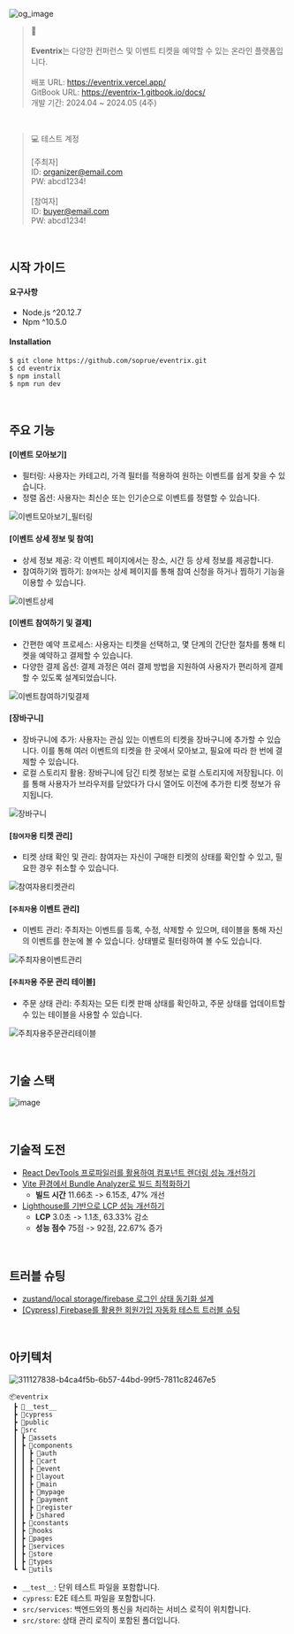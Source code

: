 ![og_image](https://github.com/soprue/eventrix/assets/62260343/f1473bc4-9535-4924-8f45-ed5c6e528e68)

> 📌 <br/><br/>
**Eventrix**는 다양한 컨퍼런스 및 이벤트 티켓을 예약할 수 있는 온라인 플랫폼입니다.  <br/><br/>
배포 URL: https://eventrix.vercel.app/  
GitBook URL: https://eventrix-1.gitbook.io/docs/  
개발 기간: 2024.04 ~ 2024.05 (4주)

<br/>

> 💻 테스트 계정  <br/><br/>
[주최자]    
ID: organizer@email.com  
PW: abcd1234! <br/><br/>
[참여자]  
ID: buyer@email.com  
PW: abcd1234!

<br />

## 시작 가이드

#### 요구사항
- Node.js ^20.12.7
- Npm ^10.5.0

#### Installation
```
$ git clone https://github.com/soprue/eventrix.git
$ cd eventrix
$ npm install
$ npm run dev
```

<br />

## 주요 기능

#### [이벤트 모아보기]
- 필터링: 사용자는 카테고리, 가격 필터를 적용하여 원하는 이벤트를 쉽게 찾을 수 있습니다.
- 정렬 옵션: 사용자는 최신순 또는 인기순으로 이벤트를 정렬할 수 있습니다.

![이벤트모아보기_필터링](https://github.com/soprue/eventrix/assets/62260343/da79ab54-7cc7-46e9-8f10-b2e0ad902a7b)

#### [이벤트 상세 정보 및 참여]
- 상세 정보 제공: 각 이벤트 페이지에서는 장소, 시간 등 상세 정보를 제공합니다.
- 참여하기와 찜하기: `참여자`는 상세 페이지를 통해 참여 신청을 하거나 찜하기 기능을 이용할 수 있습니다.

![이벤트상세](https://github.com/soprue/eventrix/assets/62260343/3bb990af-402f-49b8-9a04-6948abb0cbee)

#### [이벤트 참여하기 및 결제]
- 간편한 예약 프로세스: 사용자는 티켓을 선택하고, 몇 단계의 간단한 절차를 통해 티켓을 예약하고 결제할 수 있습니다.
- 다양한 결제 옵션: 결제 과정은 여러 결제 방법을 지원하여 사용자가 편리하게 결제할 수 있도록 설계되었습니다.

![이벤트참여하기및결제](https://github.com/soprue/eventrix/assets/62260343/b9573132-fa1f-4e5a-b6eb-e0d1a1823ff3)

#### [장바구니]
- 장바구니에 추가: 사용자는 관심 있는 이벤트의 티켓을 장바구니에 추가할 수 있습니다. 이를 통해 여러 이벤트의 티켓을 한 곳에서 모아보고, 필요에 따라 한 번에 결제할 수 있습니다.
- 로컬 스토리지 활용: 장바구니에 담긴 티켓 정보는 로컬 스토리지에 저장됩니다. 이를 통해 사용자가 브라우저를 닫았다가 다시 열어도 이전에 추가한 티켓 정보가 유지됩니다.

![장바구니](https://github.com/soprue/eventrix/assets/62260343/cf5a0b4c-1eab-4e43-a2e6-f043ee6b5430)

#### [`참여자`용 티켓 관리]
- 티켓 상태 확인 및 관리: 참여자는 자신이 구매한 티켓의 상태를 확인할 수 있고, 필요한 경우 취소할 수 있습니다.

![참여자용티켓관리](https://github.com/soprue/eventrix/assets/62260343/3dd0710d-5700-4497-a7ce-fe9a7664ceba)

#### [`주최자`용 이벤트 관리]
- 이벤트 관리: 주최자는 이벤트를 등록, 수정, 삭제할 수 있으며, 테이블을 통해 자신의 이벤트를 한눈에 볼 수 있습니다. 상태별로 필터링하여 볼 수도 있습니다.

![주최자용이벤트관리](https://github.com/soprue/eventrix/assets/62260343/b4f14444-4309-4e7f-8c02-93e847b98690)

#### [`주최자`용 주문 관리 테이블]
- 주문 상태 관리: 주최자는 모든 티켓 판매 상태를 확인하고, 주문 상태를 업데이트할 수 있는 테이블을 사용할 수 있습니다.

![주최자용주문관리테이블](https://github.com/soprue/eventrix/assets/62260343/4bcc3c56-a520-4aac-81c6-7848a2f22cb6)

<br />

## 기술 스택
![image](https://github.com/soprue/eventrix/assets/62260343/ac619bed-a5b2-4c68-8d56-6056c9347cca)

<br />

## 기술적 도전
- [React DevTools 프로파일러를 활용하여 컴포넌트 렌더링 성능 개선하기](https://velog.io/@aborrencce/React-DevTools-프로파일러-렌더링-성능-개선하기)  
- [Vite 환경에서 Bundle Analyzer로 빌드 최적화하기](https://velog.io/@aborrencce/Vite-환경에서-Bundle-Analyzer로-최적화하기)  
  - **빌드 시간** 11.66초 -> 6.15초, 47% 개선
- [Lighthouse를 기반으로 LCP 성능 개선하기](https://velog.io/@aborrencce/Lighthouse를-기반으로-LCP-성능-개선하기)
  - **LCP** 3.0초 -> 1.1초, 63.33% 감소
  - **성능 점수** 75점 -> 92점, 22.67% 증가

<br />

## 트러블 슈팅
- [zustand/local storage/firebase 로그인 상태 동기화 설계](https://velog.io/@aborrencce/zustand-firebase-로그인-상태-동기화-설계)
- [[Cypress] Firebase를 활용한 회원가입 자동화 테스트 트러블 슈팅](https://velog.io/@aborrencce/Cypress-Firebase-테스트-트러블-슈팅)

<br />

## 아키텍처
![311127838-b4ca4f5b-6b57-44bd-99f5-7811c82467e5](https://github.com/soprue/eventrix/assets/62260343/75737710-b0c2-4571-acc2-863b5744f405)
```
📦eventrix
 ┣ 📂__test__
 ┣ 📂cypress
 ┣ 📂public
 ┣ 📂src
 ┃ ┣ 📂assets
 ┃ ┣ 📂components
 ┃ ┃ ┣ 📂auth
 ┃ ┃ ┣ 📂cart
 ┃ ┃ ┣ 📂event
 ┃ ┃ ┣ 📂layout
 ┃ ┃ ┣ 📂main
 ┃ ┃ ┣ 📂mypage
 ┃ ┃ ┣ 📂payment
 ┃ ┃ ┣ 📂register
 ┃ ┃ ┣ 📂shared
 ┃ ┣ 📂constants
 ┃ ┣ 📂hooks
 ┃ ┣ 📂pages
 ┃ ┣ 📂services
 ┃ ┣ 📂store
 ┃ ┣ 📂types
 ┗ ┗ 📂utils
```

- `__test__`: 단위 테스트 파일을 포함합니다.
- `cypress`: E2E 테스트 파일을 포함합니다.
- `src/services`: 백엔드와의 통신을 처리하는 서비스 로직이 위치합니다.
- `src/store`: 상태 관리 로직이 포함된 폴더입니다.
